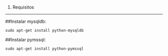 
1) Requisitos
----------------------------------

##Instalar mysqldb:

    sudo apt-get install python-mysqldb

##Instalar pymssql:

    sudo apt-get install python-pymssql

